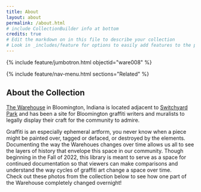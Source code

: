 ```yaml
---
title: About
layout: about
permalink: /about.html
# include CollectionBuilder info at bottom
credits: true
# Edit the markdown on in this file to describe your collection
# Look in _includes/feature for options to easily add features to the page
---
```


{% include feature/jumbotron.html objectid="ware008" %}

{% include feature/nav-menu.html sections="Related" %}

## About the Collection
[The Warehouse](https://btwownwarehouse.com/art/) in Bloomington, Indiana is located adjacent to [Switchyard Park](https://bloomington.in.gov/parks/parks/switchyard-park) and has been a site for Bloomington graffiti writers and muralists to legally display their craft for the community to admire.  

Graffiti is an especially ephemeral artform, you never know when a piece might be painted over, tagged or defaced, or destroyed by the elements. Documenting the way the Warehoues changes over time allows us all to see the layers of history that envelope this space in our community. Though beginning in the Fall of 2022, this library is meant to serve as a space for continued documentation so that viewers can make comparisons and understand the way cycles of graffiti art change a space over time.  
Check out these photos from the collection below to see how one part of the Warehouse completely changed overnight!


